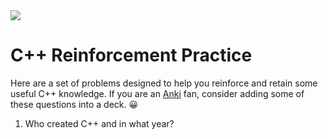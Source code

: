 <img src="https://raw.githubusercontent.com/rtoal/polyglot/master/docs/resources/cpp-logo-64.png">

# C++ Reinforcement Practice

Here are a set of problems designed to help you reinforce and retain some useful C++ knowledge. If you are an [Anki](https://apps.ankiweb.net/) fan, consider adding some of these questions into a deck. 😀

1. Who created C++ and in what year?
